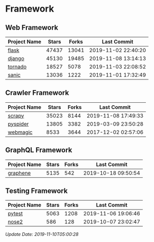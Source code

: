 # Framework

## Web Framework

| Project Name | Stars | Forks | Last Commit |
| ------------ | ----- | ----- | ----------- |
| [flask](https://github.com/pallets/flask) | 47437 | 13041 | 2019-11-02 22:40:20 |
| [django](https://github.com/django/django) | 45130 | 19485 | 2019-11-08 13:14:13 |
| [tornado](https://github.com/tornadoweb/tornado) | 18527 | 5078 | 2019-11-03 22:08:52 |
| [sanic](https://github.com/huge-success/sanic) | 13036 | 1222 | 2019-11-01 17:32:49 |

## Crawler Framework

| Project Name | Stars | Forks | Last Commit |
| ------------ | ----- | ----- | ----------- |
| [scrapy](https://github.com/scrapy/scrapy) | 35023 | 8144 | 2019-11-08 17:49:33 |
| [pyspider](https://github.com/binux/pyspider) | 13805 | 3382 | 2019-03-09 23:50:28 |
| [webmagic](https://github.com/code4craft/webmagic) | 8533 | 3644 | 2017-12-02 02:57:06 |

## GraphQL Framework

| Project Name | Stars | Forks | Last Commit |
| ------------ | ----- | ----- | ----------- |
| [graphene](https://github.com/graphql-python/graphene) | 5135 | 542 | 2019-10-18 09:50:54 |

## Testing Framework

| Project Name | Stars | Forks | Last Commit |
| ------------ | ----- | ----- | ----------- |
| [pytest](https://github.com/pytest-dev/pytest) | 5063 | 1208 | 2019-11-06 19:06:46 |
| [nose2](https://github.com/nose-devs/nose2) | 586 | 128 | 2019-10-07 23:02:47 |

*Update Date: 2019-11-10T05:00:28*